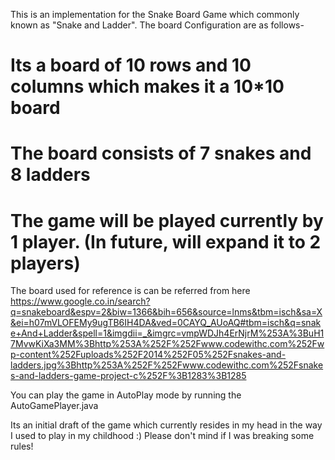 This is an implementation for the Snake Board Game which commonly known as "Snake and Ladder".
The board Configuration are as follows-
# Its a board of 10 rows and 10 columns which makes it a 10*10 board
# The board consists of 7 snakes and 8 ladders
# The game will be played currently by 1 player. (In future, will expand it to 2 players)

The board used for reference is can be referred from here https://www.google.co.in/search?q=snakeboard&espv=2&biw=1366&bih=656&source=lnms&tbm=isch&sa=X&ei=h07mVLOFEMy9ugTB6IH4DA&ved=0CAYQ_AUoAQ#tbm=isch&q=snake+And+Ladder&spell=1&imgdii=_&imgrc=vmpWDJh4ErNjrM%253A%3BuH17MvwKiXa3MM%3Bhttp%253A%252F%252Fwww.codewithc.com%252Fwp-content%252Fuploads%252F2014%252F05%252Fsnakes-and-ladders.jpg%3Bhttp%253A%252F%252Fwww.codewithc.com%252Fsnakes-and-ladders-game-project-c%252F%3B1283%3B1285

You can play the game in AutoPlay mode by running the AutoGamePlayer.java


Its an initial draft of the game which currently resides in my head in the way I used to play in my
childhood :) Please don't mind if I was breaking some rules!
